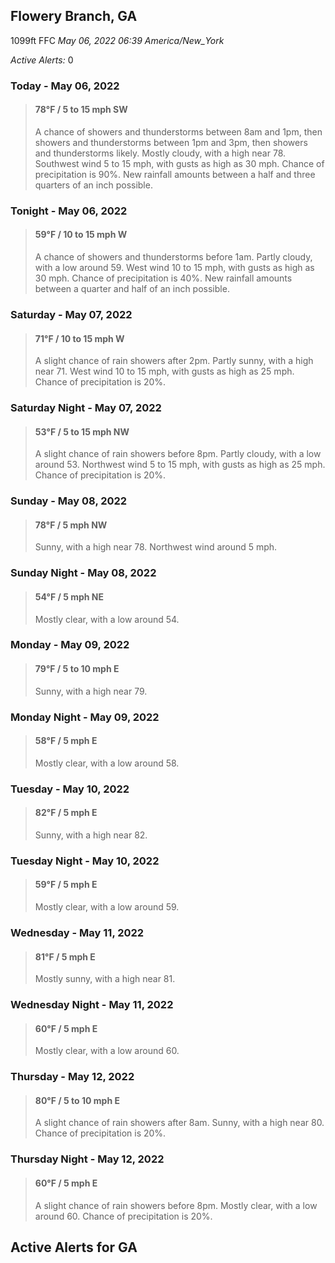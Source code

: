 ## Flowery Branch, GA
1099ft
FFC
*May 06, 2022 06:39 America/New_York*

*Active Alerts:* 0
### Today - May 06, 2022
> #### **78&deg;F** / 5 to 15 mph SW
> A chance of showers and thunderstorms between 8am and 1pm, then showers and thunderstorms between 1pm and 3pm, then showers and thunderstorms likely. Mostly cloudy, with a high near 78. Southwest wind 5 to 15 mph, with gusts as high as 30 mph. Chance of precipitation is 90%. New rainfall amounts between a half and three quarters of an inch possible.

### Tonight - May 06, 2022
> #### **59&deg;F** / 10 to 15 mph W
> A chance of showers and thunderstorms before 1am. Partly cloudy, with a low around 59. West wind 10 to 15 mph, with gusts as high as 30 mph. Chance of precipitation is 40%. New rainfall amounts between a quarter and half of an inch possible.

### Saturday - May 07, 2022
> #### **71&deg;F** / 10 to 15 mph W
> A slight chance of rain showers after 2pm. Partly sunny, with a high near 71. West wind 10 to 15 mph, with gusts as high as 25 mph. Chance of precipitation is 20%.

### Saturday Night - May 07, 2022
> #### **53&deg;F** / 5 to 15 mph NW
> A slight chance of rain showers before 8pm. Partly cloudy, with a low around 53. Northwest wind 5 to 15 mph, with gusts as high as 25 mph. Chance of precipitation is 20%.

### Sunday - May 08, 2022
> #### **78&deg;F** / 5 mph NW
> Sunny, with a high near 78. Northwest wind around 5 mph.

### Sunday Night - May 08, 2022
> #### **54&deg;F** / 5 mph NE
> Mostly clear, with a low around 54.

### Monday - May 09, 2022
> #### **79&deg;F** / 5 to 10 mph E
> Sunny, with a high near 79.

### Monday Night - May 09, 2022
> #### **58&deg;F** / 5 mph E
> Mostly clear, with a low around 58.

### Tuesday - May 10, 2022
> #### **82&deg;F** / 5 mph E
> Sunny, with a high near 82.

### Tuesday Night - May 10, 2022
> #### **59&deg;F** / 5 mph E
> Mostly clear, with a low around 59.

### Wednesday - May 11, 2022
> #### **81&deg;F** / 5 mph E
> Mostly sunny, with a high near 81.

### Wednesday Night - May 11, 2022
> #### **60&deg;F** / 5 mph E
> Mostly clear, with a low around 60.

### Thursday - May 12, 2022
> #### **80&deg;F** / 5 to 10 mph E
> A slight chance of rain showers after 8am. Sunny, with a high near 80. Chance of precipitation is 20%.

### Thursday Night - May 12, 2022
> #### **60&deg;F** / 5 mph E
> A slight chance of rain showers before 8pm. Mostly clear, with a low around 60. Chance of precipitation is 20%.

## Active Alerts for GA

